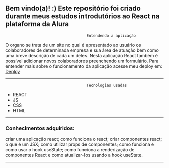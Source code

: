 <h2>
  Bem vindo(a)! :)
   Este repositório foi criado durante meus estudos introdutórios ao React na plataforma da Alura
  
</h2>


                                        Entendendo a aplicação
<div>
  O organo se trata de um site no qual é apresentado ao usuário os colaboradores de determinada empresa e sua área de atuação bem como uma breve descrição de cada um deles. Nesta aplicação React também é possível adicionar novos colaboradores preenchendo um formulário. Para entender mais sobre o funcionamento da aplicação acesse meu deploy em: <a href="" target="_blank">Deploy</a>
</div>


  
----------------------------------------------------------------------------------------------------------------------------------------
                                        Tecnologias usadas
* REACT
* JS
* CSS
* HTML


----------------------------------------------------------------------------------------------------------------------------------------
 <h3>Conhecimentos adquiridos:</h3>
 
<p>criar uma aplicação react; como funciona o react; criar componentes react; o que é um JSX; como utilizar props de componentes; como funciona e como usar o hook useState; como funciona a renderização de componentes React e como atualizar-los usando a hook useState.</p>

----------------------------------------------------------------------------------------------------------------------------------------
